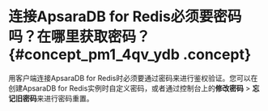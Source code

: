 # 连接ApsaraDB for Redis必须要密码吗？在哪里获取密码？ {#concept_pm1_4qv_ydb .concept}

用客户端连接ApsaraDB for Redis时必须要通过密码来进行鉴权验证。您可以在创建ApsaraDB for Redis实例时自定义密码，或者通过控制台上的**修改密码** \> **忘记旧密码**来进行密码重置。


